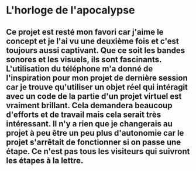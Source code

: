 # L'horloge de l'apocalypse 
## Ce projet est resté mon favori car j'aime le concept et je l'ai vu une deuxième fois et c'est toujours aussi captivant. Que ce soit les bandes sonores et les visuels, ils sont fascinants. L'utilisation du téléphone m'a donné de l'inspiration pour mon projet de dernière session car je trouve qu'utiliser un objet réel qui intéragit avec un code de la partie d'un projet virtuel est vraiment brillant. Cela demandera beaucoup d'efforts et de travail mais cela serait très intéressant. Il n'y a rien que je changerais au projet à peu être un peu plus d'autonomie car le projet s'arrêtait de fonctionner si on passe une étape. Ce n'est pas tous les visiteurs qui suivront les étapes à la lettre. 

